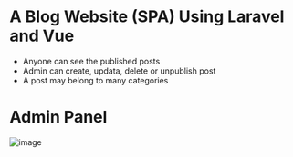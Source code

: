# A Blog Website (SPA) Using Laravel and Vue

-   Anyone can see the published posts
-   Admin can create, updata, delete or unpublish post
-   A post may belong to many categories

# Admin Panel
![image](https://user-images.githubusercontent.com/33274331/174662904-47463813-789a-4dd4-9467-0bbe79a92016.png)
